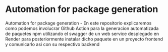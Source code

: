 # Automation for package generation
Automation for package generation - En este repositorio explicaremos como podemos involucrar Github Action para la generacion automatizada de paquetes npm utilizando el swagger de un web service desplegado en Render para posteriormente instalar dicho paquete en un proyecto frontend y comunicarlo asi con su respectivo backend
